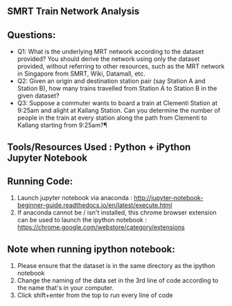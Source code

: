 ## SMRT Train Network Analysis

## Questions: 
* Q1: What is the underlying MRT network according to the dataset provided? You should derive the network using only the dataset provided, without referring to other resources, such as the MRT network in Singapore from SMRT, Wiki, Datamall, etc.
* Q2: Given an origin and destination station pair (say Station A and Station B), how many trains travelled from Station A to Station B in the given dataset?
* Q3: Suppose a commuter wants to board a train at Clementi Station at 9:25am and alight at Kallang Station. Can you determine the number of people in the train at every station along the path from Clementi to Kallang starting from 9:25am?¶ 


## Tools/Resources Used : Python  + iPython Jupyter Notebook
## Running Code: 
1) Launch jupyter notebook via anaconda :  http://jupyter-notebook-beginner-guide.readthedocs.io/en/latest/execute.html
2) If anaconda cannot be / isn't installed, this chrome browser extension can be used to launch the ipython notebook : https://chrome.google.com/webstore/category/extensions

## Note when running ipython notebook: 
1) Please ensure that the dataset is in the same directory as the ipython notebook
2) Change the naming of the data set in the 3rd line of code according to the name that's in your computer.
3) Click shift+enter from the top to run every line of code 
